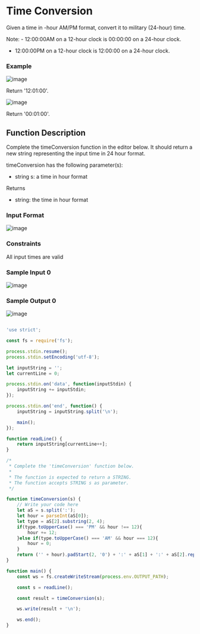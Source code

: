 # Time Conversion

Given a time in -hour AM/PM format, convert it to military (24-hour) time.

Note: - 12:00:00AM on a 12-hour clock is 00:00:00 on a 24-hour clock.
- 12:00:00PM on a 12-hour clock is 12:00:00 on a 24-hour clock.

### Example

![image](https://user-images.githubusercontent.com/23621801/179857283-683f2a9c-225b-49c6-8e7e-29a40a110fc3.png)

Return '12:01:00'.

![image](https://user-images.githubusercontent.com/23621801/179857342-bec66590-afa6-4e1c-b7b6-e21a59a5a0b3.png)

Return '00:01:00'.


## Function Description

Complete the timeConversion function in the editor below. It should return a new string representing the input time in 24 hour format.

timeConversion has the following parameter(s):

* string s: a time in  hour format

Returns

* string: the time in  hour format

### Input Format

![image](https://user-images.githubusercontent.com/23621801/179857485-69592652-363d-4b9e-9c9a-141cfe6712a6.png)


### Constraints

All input times are valid

### Sample Input 0

![image](https://user-images.githubusercontent.com/23621801/179857546-16360e34-b3b2-4c33-9c66-488e37742fad.png)

### Sample Output 0

![image](https://user-images.githubusercontent.com/23621801/179857596-34c01ed5-40e7-4e2a-9c49-6add715f68e7.png)


```js

'use strict';

const fs = require('fs');

process.stdin.resume();
process.stdin.setEncoding('utf-8');

let inputString = '';
let currentLine = 0;

process.stdin.on('data', function(inputStdin) {
    inputString += inputStdin;
});

process.stdin.on('end', function() {
    inputString = inputString.split('\n');

    main();
});

function readLine() {
    return inputString[currentLine++];
}

/*
 * Complete the 'timeConversion' function below.
 *
 * The function is expected to return a STRING.
 * The function accepts STRING s as parameter.
 */

function timeConversion(s) {
    // Write your code here
    let aS = s.split(':');
    let hour = parseInt(aS[0]);
    let type = aS[2].substring(2, 4);
    if(type.toUpperCase() === 'PM' && hour !== 12){
        hour += 12;
    }else if(type.toUpperCase() === 'AM' && hour === 12){
        hour = 0;
    }
    return ('' + hour).padStart(2, '0') + ':' + aS[1] + ':' + aS[2].replace(type, '');
}

function main() {
    const ws = fs.createWriteStream(process.env.OUTPUT_PATH);

    const s = readLine();

    const result = timeConversion(s);

    ws.write(result + '\n');

    ws.end();
}


```

